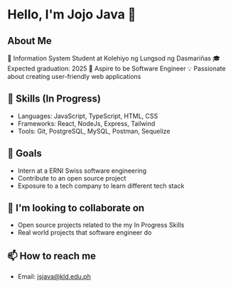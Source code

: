 # Hello, I'm Jojo Java 👋

## About Me
📖 Information System Student at Kolehiyo ng Lungsod ng Dasmariñas
🎓 Expected graduation: 2025
🚀 Aspire to be Software Engineer
💡  Passionate about creating user-friendly web applications

## 🔨 Skills (In Progress)
- Languages: JavaScript, TypeScript, HTML, CSS
- Frameworks: React, NodeJs, Express, Tailwind
- Tools: Git, PostgreSQL, MySQL, Postman, Sequelize

## 🎯 Goals
- Intern at a ERNI Swiss software engineering
- Contribute to an open source project
- Exposure to a tech company to learn different tech stack

## 🤝 I'm looking to collaborate on
- Open source projects related to the my In Progress Skills
- Real world projects that software engineer do

## 📫 How to reach me
- Email: jsjava@kld.edu.ph

<!--
## 🔭 Current Projects
- [ERNI Progressive Web Apps]
- [ERNI Swiss Web Apps]

## ⚡ Fun fact
- [Something interesting about yourself or your journey in tech]
<!--
**Joawesome7/Joawesome7** is a ✨ _special_ ✨ repository because its `README.md` (this file) appears on your GitHub profile.

Here are some ideas to get you started:

- 🔭 I’m currently working on ...
- 🌱 I’m currently learning ...
- 👯 I’m looking to collaborate on ...
- 🤔 I’m looking for help with ...
- 💬 Ask me about ...
- 📫 How to reach me: ...
- 😄 Pronouns: ...
- ⚡ Fun fact: ...
-->
